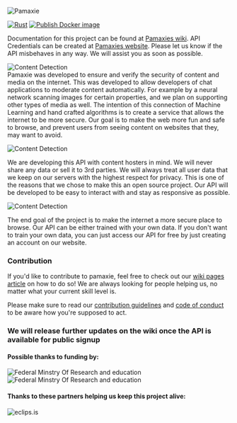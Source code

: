 ![**Pamaxie**]([https://i.imgur.com/UzSZPs2.png](https://i.imgur.com/Xk5oI8l.png))

[![Rust](https://github.com/pamaxie/Pamaxie/actions/workflows/rust.yml/badge.svg)](https://github.com/pamaxie/Pamaxie/actions/workflows/rust.yml)
[![Publish Docker image](https://github.com/pamaxie/Pamaxie/actions/workflows/docker-publish.yml/badge.svg)](https://github.com/pamaxie/Pamaxie/actions/workflows/docker-publish.yml)

Documentation for this project can be found at [Pamaxies wiki](https://wiki.pamaxie.com/). API Credentials can be created at [Pamaxies website](https://pamaxie.com/). Please let us know if the API misbehaves in any way. We will assist you as soon as possible.

![**Content Detection**](https://i.imgur.com/vMUR0LQ.png)<br/>
Pamaxie was developed to ensure and verify the security of content and media on the internet.
This was developed to allow developers of chat applications to moderate content automatically. For example by a neural network scanning images for certain properties, and we plan on supporting other types of media as well. The intention of this connection of Machine Learning and hand crafted algorithms is to create a service that allows the internet to be more secure. Our goal is to make the web more fun and safe to browse, and prevent users from seeing content on websites that they, may want to avoid.

![**Content Detection**](https://i.imgur.com/Egy7Q1I.png)<br/>


We are developing this API with content hosters in mind. We will never share any data or sell it to 3rd parties. We will always treat all user data that we keep on our servers with the highest respect for privacy. This is one of the reasons that we chose to make this an open source project. Our API will be developed to be easy to interact with and stay as responsive as possible. 

![**Content Detection**](https://i.imgur.com/rUSlxoh.png)<br/>

The end goal of the project is to make the internet a more secure place to browse.
Our API can be either trained with your own data. 
If you don't want to train your own data, you can just access our API for free by just creating an account on our website. 

### Contribution
If you'd like to contribute to pamaxie, feel free to check out our [wiki pages article](https://wiki.pamaxie.com/en/contribution/getting-started) on how to do so! We are always looking for people helping us, no matter what your current skill level is.

Please make sure to read our [contribution guidelines](https://wiki.pamaxie.com/en/contribution/contribution-guidelines) and [code of conduct](https://wiki.pamaxie.com/en/contribution/code-of-conduct) to be aware how you're supposed to act.

### We will release further updates on the wiki once the API is available for public signup

#### Possible thanks to funding by:

![**Federal Minstry Of Research and education**](https://i.imgur.com/riyuVGf.jpg) ![**Federal Minstry Of Research and education**](https://i.imgur.com/GI9XILN.png)

#### Thanks to these partners helping us keep this project alive:

![**eclips.is**](https://eclips.is/images/logo.png)
